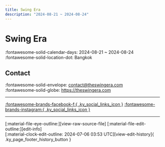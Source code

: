 ```yaml
---
title: Swing Era
description: "2024-08-21 ~ 2024-08-24"
---
```


# Swing Era 

:fontawesome-solid-calendar-days: 2024-08-21 ~ 2024-08-24  
:fontawesome-solid-location-dot: Bangkok  

## Contact

:fontawesome-solid-envelope: <contact@theswingera.com>  
:fontawesome-solid-globe: <https://theswingera.com>  

---

 [:fontawesome-brands-facebook-f:{ .ky_social_links_icon }](https://www.facebook.com/swing.era.thailand) [:fontawesome-brands-instagram:{ .ky_social_links_icon }](https://instagram.com/swing.era.thailand)

---

<div class="ky_page_footer" markdown>
<div class="ky_page_footer_trailing" markdown="span">
[:material-file-eye-outline:][view-raw-source-file]
[:material-file-edit-outline:][edit-info]
</div>
<div class="ky_page_footer_leading" markdown="span">
[:material-clock-edit-outline: 2024-07-06 03:53 UTC][view-edit-history]{ .ky_page_footer_history_button }
</div>
</div>

[view-raw-source-file]: https://github.com/swingdance/events/blob/main/2024/th_TH/swing-era-2024.json "View Raw Source File"
[edit-info]: https://github.com/swingdance/events/issues/new?assignees=&labels=update+event&projects=&template=03-update_entity.yml&title=%5B2024%2Fth_TH%5D%20Update%20Event%3A%20Swing%20Era&region=th_TH&year=2024&id=swing-era-2024&name=Swing%20Era&org_id= "Edit Info"

[view-edit-history]: https://github.com/swingdance/events/commits/main/2024/th_TH/swing-era-2024.json "View Edit History"
